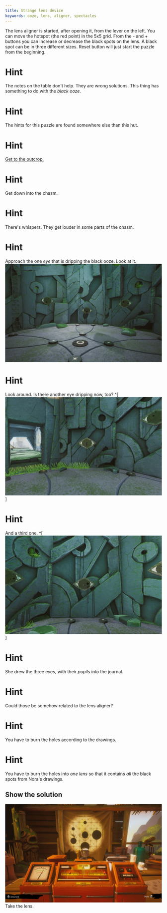 ```yaml
---
title: Strange lens device
keywords: ooze, lens, aligner, spectacles
---
```


The lens aligner is started, after opening it, from the lever on the left. You can move the hotspot (the red point) in the 5x5 grid. From the - and + buttons you can increase or decrease the black spots on the lens. A black spot can be in three different sizes. Reset button will just start the puzzle from the beginning.

# Hint
The notes on the table don't help. They are wrong solutions. This thing has something to do with the *black ooze*.

# Hint
The hints for this puzzle are found somewhere else than this hut.

# Hint
[Get to the outcrop.](02-slab.md)

# Hint
Get down into the chasm.

# Hint
There's whispers. They get louder in some parts of the chasm.

# Hint
Approach the one *eye* that is dripping the black ooze. Look at it.
![Oozy eye](oozy_eye.jpg)

# Hint
Look around. Is there another eye dripping now, too? ^[ ![Second eye](second_eye.jpg) ]

# Hint
And a third one. ^[ ![Third eye](third_eye.jpg) ]

# Hint
She drew the three eyes, with their *pupils* into the journal.

# Hint
Could those be somehow related to the lens aligner?

# Hint
You have to burn the holes according to the drawings.

# Hint
You have to burn the holes into *one lens* so that it contains *all* the black spots from Nora's drawings.

## Show the solution
![Correct lens aligner](lens_aligner.jpg)
Take the lens.

